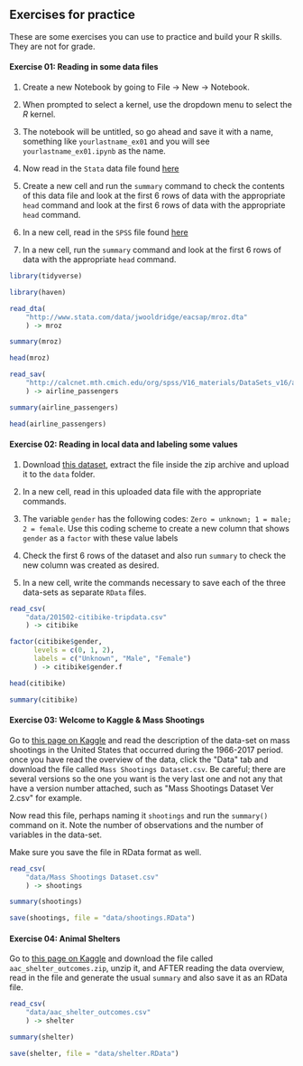 ## Exercises for practice 
These are some exercises you can use to practice and build your R skills. They are not for grade. 

#### Exercise 01: Reading in some data files 

1. Create a new Notebook by going to File -> New -> Notebook.

2. When prompted to select a kernel, use the dropdown menu to select the _R_ kernel. 

3. The notebook will be untitled, so go ahead and save it with a name, something like `yourlastname_ex01` and you will see `yourlastname_ex01.ipynb` as the name. 

4. Now read in the `Stata` data file found [here](http://www.stata.com/data/jwooldridge/eacsap/mroz.dta) 

5. Create a new cell and run the `summary` command to check the contents of this data file and look at the first 6 rows of data with the appropriate `head` command and look at the first 6 rows of data with the appropriate `head` command.

6. In a new cell, read in the `SPSS` file found [here](http://calcnet.mth.cmich.edu/org/spss/V16_materials/DataSets_v16/airline_passengers.sav) 

7. In a new cell, run the `summary` command and look at the first 6 rows of data with the appropriate `head` command.


```R
library(tidyverse)

library(haven)

read_dta(
    "http://www.stata.com/data/jwooldridge/eacsap/mroz.dta"
    ) -> mroz
```


```R
summary(mroz)
```


```R
head(mroz)
```


```R
read_sav(
    "http://calcnet.mth.cmich.edu/org/spss/V16_materials/DataSets_v16/airline_passengers.sav"
    ) -> airline_passengers
```


```R
summary(airline_passengers)
```


```R
head(airline_passengers)
```

#### Exercise 02: Reading in local data and labeling some values

1. Download [this dataset](https://s3.amazonaws.com/tripdata/201502-citibike-tripdata.zip), extract the file inside the zip archive and upload it to the `data` folder. 

2. In a new cell, read in this uploaded data file with the appropriate commands. 

3. The variable `gender` has the following codes: `Zero = unknown; 1 = male; 2 = female`.  Use this coding scheme to create a new column that shows `gender` as a `factor` with these value labels 

4. Check the first 6 rows of the dataset and also run `summary` to check the new column was created as desired. 

5. In a new cell, write the commands necessary to save each of the three data-sets as separate `RData` files. 


```R
read_csv(
    "data/201502-citibike-tripdata.csv"
    ) -> citibike
```


```R
factor(citibike$gender,
      levels = c(0, 1, 2),
      labels = c("Unknown", "Male", "Female")
      ) -> citibike$gender.f
```


```R
head(citibike)
```


```R
summary(citibike)
```

#### Exercise 03: Welcome to Kaggle & Mass Shootings 

Go to [this page on Kaggle](https://www.kaggle.com/zusmani/us-mass-shootings-last-50-years) and read the description of the data-set on mass shootings in the United States that occurred during the 1966-2017 period. once you have read the overview of the data, click the "Data" tab and download the file called `Mass Shootings Dataset.csv`. Be careful; there are several versions so the one you want is the very last one and not any that have a version number attached, such as "Mass Shootings Dataset Ver 2.csv" for example. 

Now read this file, perhaps naming it `shootings` and run the `summary()` command on it. Note the number of observations and the number of variables in the data-set. 

Make sure you save the file in RData format as well. 


```R
read_csv(
    "data/Mass Shootings Dataset.csv"
    ) -> shootings
```


```R
summary(shootings)
```


```R
save(shootings, file = "data/shootings.RData")
```

#### Exercise 04: Animal Shelters 

Go to [this page on Kaggle](https://www.kaggle.com/aaronschlegel/austin-animal-center-shelter-outcomes-and) and download the file called `aac_shelter_outcomes.zip`, unzip it, and AFTER reading the data overview, read in the file and generate the usual `summary` and also save it as an RData file.


```R
read_csv(
    "data/aac_shelter_outcomes.csv"
    ) -> shelter

summary(shelter)

save(shelter, file = "data/shelter.RData")
```


```R

```
